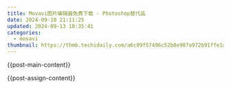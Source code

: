 ```yaml
---
title: Movavi图片编辑器免费下载 - Photoshop替代品
date: 2024-09-10 21:11:25
updated: 2024-09-13 10:35:41
categories:
  - movavi
thumbnail: https://thmb.techidaily.com/a6c09f57496c52b8e907a972b91ffe1ac4bdb6bfabe268a90cf22a89412c015d.jpg
---
```


{{post-main-content}}

<ins class="adsbygoogle"
     style="display:block"
     data-ad-format="autorelaxed"
     data-ad-client="ca-pub-7571918770474297"
     data-ad-slot="1223367746"></ins>

{{post-assign-content}}

<ins class="adsbygoogle"
     style="display:block"
     data-ad-client="ca-pub-7571918770474297"
     data-ad-slot="8358498916"
     data-ad-format="auto"
     data-full-width-responsive="true"></ins>
